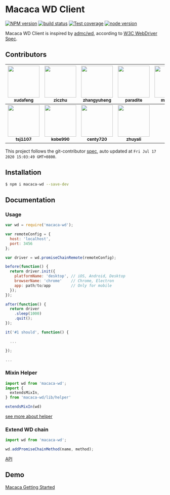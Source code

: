 # Macaca WD Client

[![NPM version][npm-image]][npm-url]
[![build status][travis-image]][travis-url]
[![Test coverage][coveralls-image]][coveralls-url]
[![node version][node-image]][node-url]

[npm-image]: https://img.shields.io/npm/v/macaca-wd.svg?style=flat-square
[npm-url]: https://npmjs.org/package/macaca-wd
[travis-image]: https://img.shields.io/travis/macacajs/macaca-wd.svg?style=flat-square
[travis-url]: https://travis-ci.org/macacajs/macaca-wd
[coveralls-image]: https://img.shields.io/coveralls/macacajs/macaca-wd.svg?style=flat-square
[coveralls-url]: https://coveralls.io/r/macacajs/macaca-wd?branch=master
[node-image]: https://img.shields.io/badge/node.js-%3E=_8-green.svg?style=flat-square
[node-url]: http://nodejs.org/download/

Macaca WD Client is inspired by [admc/wd](//github.com/admc/wd), according to [W3C WebDriver Spec](//w3c.github.io/webdriver/webdriver-spec.html).

<!-- GITCONTRIBUTOR_START -->

## Contributors

|[<img src="https://avatars1.githubusercontent.com/u/1011681?v=4" width="100px;"/><br/><sub><b>xudafeng</b></sub>](https://github.com/xudafeng)<br/>|[<img src="https://avatars1.githubusercontent.com/u/1044425?v=4" width="100px;"/><br/><sub><b>ziczhu</b></sub>](https://github.com/ziczhu)<br/>|[<img src="https://avatars1.githubusercontent.com/u/2139038?v=4" width="100px;"/><br/><sub><b>zhangyuheng</b></sub>](https://github.com/zhangyuheng)<br/>|[<img src="https://avatars3.githubusercontent.com/u/1209810?v=4" width="100px;"/><br/><sub><b>paradite</b></sub>](https://github.com/paradite)<br/>|[<img src="https://avatars3.githubusercontent.com/u/4006436?v=4" width="100px;"/><br/><sub><b>meowtec</b></sub>](https://github.com/meowtec)<br/>|[<img src="https://avatars1.githubusercontent.com/u/11460601?v=4" width="100px;"/><br/><sub><b>zivyangll</b></sub>](https://github.com/zivyangll)<br/>|
| :---: | :---: | :---: | :---: | :---: | :---: |
[<img src="https://avatars0.githubusercontent.com/u/2720537?v=4" width="100px;"/><br/><sub><b>tsj1107</b></sub>](https://github.com/tsj1107)<br/>|[<img src="https://avatars3.githubusercontent.com/u/7878020?v=4" width="100px;"/><br/><sub><b>kobe990</b></sub>](https://github.com/kobe990)<br/>|[<img src="https://avatars0.githubusercontent.com/u/29451458?v=4" width="100px;"/><br/><sub><b>centy720</b></sub>](https://github.com/centy720)<br/>|[<img src="https://avatars3.githubusercontent.com/u/15025212?v=4" width="100px;"/><br/><sub><b>zhuyali</b></sub>](https://github.com/zhuyali)<br/>

This project follows the git-contributor [spec](https://github.com/xudafeng/git-contributor), auto updated at `Fri Jul 17 2020 15:03:49 GMT+0800`.

<!-- GITCONTRIBUTOR_END -->

## Installation

```bash
$ npm i macaca-wd --save-dev
```

## Documentation

### Usage

```javascript
var wd = require('macaca-wd');

var remoteConfig = {
  host: 'localhost',
  port: 3456
};

var driver = wd.promiseChainRemote(remoteConfig);

before(function() {
  return driver.init({
    platformName: 'desktop', // iOS, Android, Desktop
    browserName: 'chrome'    // Chrome, Electron
    app: path/to/app         // Only for mobile
  });
});

after(function() {
  return driver
    .sleep(1000)
    .quit();
});

it('#1 should', function() {

  ...

});

...

```

### Mixin Helper

```javascript
import wd from 'macaca-wd';
import {
  extendsMixIn,
} from 'macaca-wd/lib/helper'

extendsMixIn(wd)
```

[see more about helper](./lib/helper.js)

### Extend WD chain

```javascript
import wd from 'macaca-wd';

wd.addPromiseChainMethod(name, method);
```

[API](//macacajs.github.io/macaca-wd/)

## Demo

[Macaca Getting Started](//macacajs.github.io/environment-setup)

